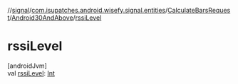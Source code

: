 //[signal](../../../../index.md)/[com.isupatches.android.wisefy.signal.entities](../../index.md)/[CalculateBarsRequest](../index.md)/[Android30AndAbove](index.md)/[rssiLevel](rssi-level.md)

# rssiLevel

[androidJvm]\
val [rssiLevel](rssi-level.md): [Int](https://kotlinlang.org/api/latest/jvm/stdlib/kotlin/-int/index.html)
